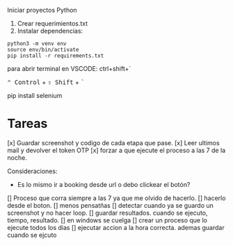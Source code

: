 Iniciar proyectos Python

1. Crear requerimientos.txt
2. Instalar dependencias:
```console
python3 -m venv env
source env/bin/activate 
pip install -r requirements.txt
```

para abrir terminal en VSCODE: ctrl+shift+`

<kbd>⌃ Control</kbd> + <kbd>⇧ Shift</kbd> + <kbd>`</kbd>

pip install selenium

# Tareas
[x] Guardar screenshot y codigo de cada etapa que pase.
[x] Leer ultimos mail y devolver el token OTP
[x] forzar a que ejecute el proceso a las 7 de la noche.

Consideraciones:
* Es lo mismo ir a booking desde url o debo clickear el botón?

[] Proceso que corra siempre a las 7 ya que me olvido de hacerlo.
[] hacerlo desde el boton.
[] menos pensatñas
[] detectar cuando ya se guardo un screenshot y no hacer loop.
[] guardar resultados. cuando se ejecuto, tiempo, resultado.
[] en windows se cuelga
[] crear un proceso que lo ejecute todos los dias
[] ejecutar accion a la hora correcta. ademas guardar cuando se ejcuto



